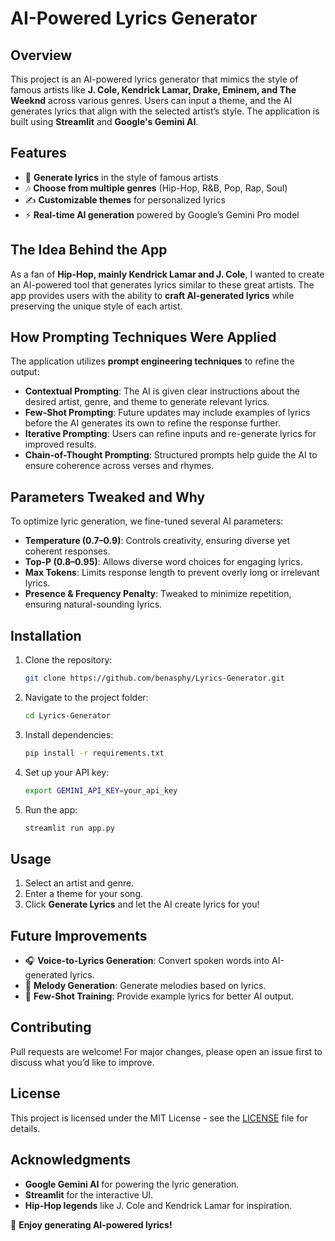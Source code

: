 # AI-Powered Lyrics Generator

## Overview
This project is an AI-powered lyrics generator that mimics the style of famous artists like **J. Cole, Kendrick Lamar, Drake, Eminem, and The Weeknd** across various genres. Users can input a theme, and the AI generates lyrics that align with the selected artist’s style. The application is built using **Streamlit** and **Google's Gemini AI**.

## Features
- 🎤 **Generate lyrics** in the style of famous artists
- 🎶 **Choose from multiple genres** (Hip-Hop, R&B, Pop, Rap, Soul)
- ✍ **Customizable themes** for personalized lyrics
- ⚡ **Real-time AI generation** powered by Google’s Gemini Pro model

## The Idea Behind the App
As a fan of **Hip-Hop, mainly Kendrick Lamar and J. Cole**, I wanted to create an AI-powered tool that generates lyrics similar to these great artists. The app provides users with the ability to **craft AI-generated lyrics** while preserving the unique style of each artist.

## How Prompting Techniques Were Applied
The application utilizes **prompt engineering techniques** to refine the output:

- **Contextual Prompting**: The AI is given clear instructions about the desired artist, genre, and theme to generate relevant lyrics.
- **Few-Shot Prompting**: Future updates may include examples of lyrics before the AI generates its own to refine the response further.
- **Iterative Prompting**: Users can refine inputs and re-generate lyrics for improved results.
- **Chain-of-Thought Prompting**: Structured prompts help guide the AI to ensure coherence across verses and rhymes.

## Parameters Tweaked and Why
To optimize lyric generation, we fine-tuned several AI parameters:

- **Temperature (0.7–0.9)**: Controls creativity, ensuring diverse yet coherent responses.
- **Top-P (0.8–0.95)**: Allows diverse word choices for engaging lyrics.
- **Max Tokens**: Limits response length to prevent overly long or irrelevant lyrics.
- **Presence & Frequency Penalty**: Tweaked to minimize repetition, ensuring natural-sounding lyrics.

## Installation
1. Clone the repository:
   ```sh
   git clone https://github.com/benasphy/Lyrics-Generator.git
   ```
2. Navigate to the project folder:
   ```sh
   cd Lyrics-Generator
   ```
3. Install dependencies:
   ```sh
   pip install -r requirements.txt
   ```
4. Set up your API key:
   ```sh
   export GEMINI_API_KEY=your_api_key
   ```
5. Run the app:
   ```sh
   streamlit run app.py
   ```

## Usage
1. Select an artist and genre.
2. Enter a theme for your song.
3. Click **Generate Lyrics** and let the AI create lyrics for you!

## Future Improvements
- 🎧 **Voice-to-Lyrics Generation**: Convert spoken words into AI-generated lyrics.
- 🎼 **Melody Generation**: Generate melodies based on lyrics.
- 📜 **Few-Shot Training**: Provide example lyrics for better AI output.

## Contributing
Pull requests are welcome! For major changes, please open an issue first to discuss what you’d like to improve.

## License
This project is licensed under the MIT License - see the [LICENSE](LICENSE) file for details.

## Acknowledgments
- **Google Gemini AI** for powering the lyric generation.
- **Streamlit** for the interactive UI.
- **Hip-Hop legends** like J. Cole and Kendrick Lamar for inspiration.

🚀 **Enjoy generating AI-powered lyrics!**

